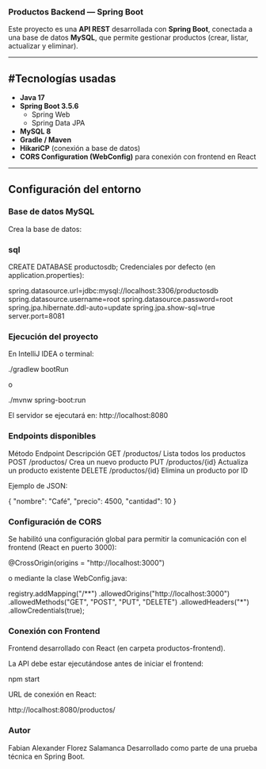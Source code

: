 ### Productos Backend — Spring Boot

Este proyecto es una **API REST** desarrollada con **Spring Boot**, conectada a una base de datos **MySQL**, que permite gestionar productos (crear, listar, actualizar y eliminar).

---

## #Tecnologías usadas

- **Java 17**
- **Spring Boot 3.5.6**
  - Spring Web
  - Spring Data JPA
- **MySQL 8**
- **Gradle / Maven**
- **HikariCP** (conexión a base de datos)
- **CORS Configuration (WebConfig)** para conexión con frontend en React

---

## Configuración del entorno

### Base de datos MySQL

Crea la base de datos:

### sql
CREATE DATABASE productosdb;
Credenciales por defecto (en application.properties):

spring.datasource.url=jdbc:mysql://localhost:3306/productosdb
spring.datasource.username=root
spring.datasource.password=root
spring.jpa.hibernate.ddl-auto=update
spring.jpa.show-sql=true
server.port=8081

### Ejecución del proyecto

En IntelliJ IDEA o terminal:

./gradlew bootRun

o

./mvnw spring-boot:run

El servidor se ejecutará en:
http://localhost:8080

### Endpoints disponibles
Método	Endpoint	Descripción
GET	/productos/	Lista todos los productos
POST	/productos/	Crea un nuevo producto
PUT	/productos/{id}	Actualiza un producto existente
DELETE	/productos/{id}	Elimina un producto por ID

Ejemplo de JSON:

{
  "nombre": "Café",
  "precio": 4500,
  "cantidad": 10
}

### Configuración de CORS

Se habilitó una configuración global para permitir la comunicación con el frontend (React en puerto 3000):

@CrossOrigin(origins = "http://localhost:3000")

o mediante la clase WebConfig.java:

registry.addMapping("/**")
        .allowedOrigins("http://localhost:3000")
        .allowedMethods("GET", "POST", "PUT", "DELETE")
        .allowedHeaders("*")
        .allowCredentials(true);

### Conexión con Frontend

Frontend desarrollado con React (en carpeta productos-frontend).

La API debe estar ejecutándose antes de iniciar el frontend:

npm start

URL de conexión en React:

http://localhost:8080/productos/

### Autor

Fabian Alexander Florez Salamanca
Desarrollado como parte de una prueba técnica en Spring Boot.
